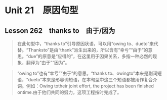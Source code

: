 ﻿ # Unit 21　原因句型
 ## Lesson 262　thanks to　由于/因为
 
> 在此句型中，“thanks to”引导原因状语，可以用“owing to、dueto”来代替。“Thanksto”是由“thank”派生出来的，所以含有“幸亏”“由于”的意思。“due”的原意是“应得的”，在这里用于因果关系，多指一种必然的现象，翻译为“由于”“因为”。

> “owing to”也有“幸亏”“由于”的意思。“thanks to、owingto”本来是副词短语，“dueto”本来是形容词短语，在本句型中这三个短语都被用作复合介词。例如：Owing totheir joint effort, the project has been finished ontime.由于他们共同的努力，这项工程按时完成了。


 